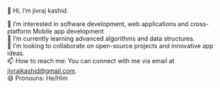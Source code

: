 👋 Hi, I’m jivraj kashid.

👀 I’m interested in software development, web applications and cross-platform Mobile app development<br>
🌱 I’m currently learning advanced algorithms and data structures. <br>
💞️ I’m looking to collaborate on open-source projects and innovative app ideas.<br>
📫 How to reach me: You can connect with me via email at jivrajkashid@gmail.com.<br>
😄 Pronouns: He/Him
<!---
jivrajx04/jivrajx04 is a ✨ special ✨ repository because its `README.md` (this file) appears on your GitHub profile.
You can click the Preview link to take a look at your changes.
--->

